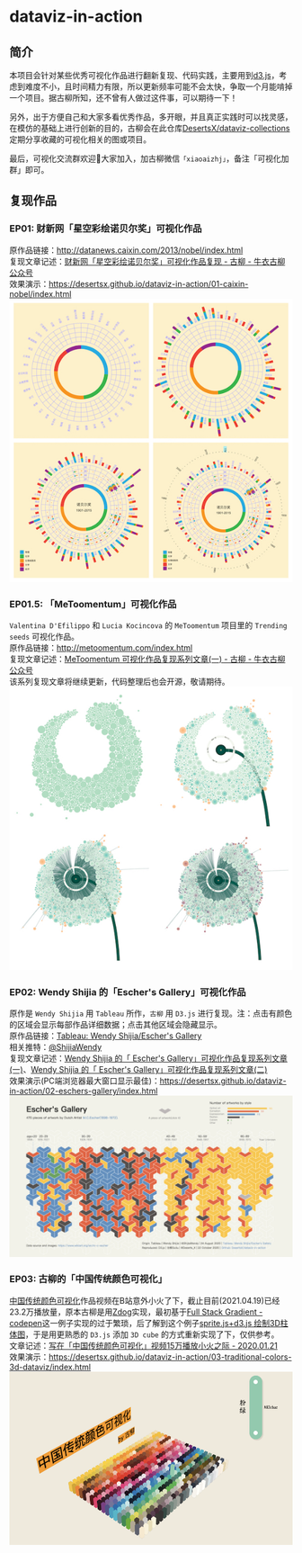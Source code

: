 # dataviz-in-action
## 简介
本项目会针对某些优秀可视化作品进行翻新复现、代码实践，主要用到[d3.js](https://github.com/d3/d3)，考虑到难度不小，且时间精力有限，所以更新频率可能不会太快，争取一个月能啃掉一个项目。据古柳所知，还不曾有人做过这件事，可以期待一下！

另外，出于方便自己和大家多看优秀作品，多开眼，并且真正实践时可以找灵感，在模仿的基础上进行创新的目的，古柳会在此仓库[DesertsX/dataviz-collections](https://github.com/DesertsX/dataviz-collections)定期分享收藏的可视化相关的图或项目。

最后，可视化交流群欢迎👏大家加入，加古柳微信`「xiaoaizhj」`，备注「可视化加群」即可。

## 复现作品
### EP01: 财新网「星空彩绘诺贝尔奖」可视化作品
原作品链接：http://datanews.caixin.com/2013/nobel/index.html    
复现文章记述：[财新网「星空彩绘诺贝尔奖」可视化作品复现 - 古柳 - 牛衣古柳公众号](https://mp.weixin.qq.com/s/MY1GumgPWSktLbuw-lHH5Q)   
效果演示：https://desertsx.github.io/dataviz-in-action/01-caixin-nobel/index.html
![](./01-caixin-nobel/复现效果.jpg)

### EP01.5: 「MeToomentum」可视化作品
`Valentina D'Efilippo` 和 `Lucia Kocincova` 的 `MeToomentum` 项目里的 `Trending seeds` 可视化作品。  
原作品链接：http://metoomentum.com/index.html    
复现文章记述：[MeToomentum 可视化作品复现系列文章(一) - 古柳 - 牛衣古柳公众号](https://mp.weixin.qq.com/s/Oq2Au6ygeDQWTiJ8mXywdA)    
该系列复现文章将继续更新，代码整理后也会开源，敬请期待。  
![](./01.5-metoomentum/复现效果.jpg)

### EP02: Wendy Shijia 的「Escher's Gallery」可视化作品
原作是 `Wendy Shijia` 用 `Tableau` 所作，`古柳` 用 `D3.js` 进行复现。注：点击有颜色的区域会显示每部作品详细数据；点击其他区域会隐藏显示。    
原作品链接：[Tableau: Wendy Shijia/Escher's Gallery](https://public.tableau.com/profile/wendy.shijia#!/vizhome/MCEschersGallery_15982882031370/Gallery)    
相关推特：[@ShijiaWendy](https://twitter.com/ShijiaWendy/status/1297950623141203968)    
复现文章记述：[Wendy Shijia 的「 Escher's Gallery」可视化作品复现系列文章(一)](https://mp.weixin.qq.com/s/TyqFskD6R-kn3ToxfHVa9g)、[Wendy Shijia 的「 Escher's Gallery」可视化作品复现系列文章(二)](https://mp.weixin.qq.com/s/sqSWYYYYmkXL76HGjW1wbA)     
效果演示(PC端浏览器最大窗口显示最佳)：https://desertsx.github.io/dataviz-in-action/02-eschers-gallery/index.html
![](./02-eschers-gallery/复现效果.png)

### EP03: 古柳的「中国传统颜色可视化」
[中国传统颜色可视化](ttps://www.bilibili.com/video/BV1Dv411W7x4/)作品视频在B站意外小火了下，截止目前(2021.04.19)已经23.2万播放量，原本古柳是用[Zdog](https://zzz.dog/)实现，最初基于[Full Stack Gradient - codepen](https://codepen.io/Sake7/pen/GVWzLE)这一例子实现的过于繁琐，后了解到这个例子[sprite.js+d3.js 绘制3D柱体图](https://github.com/akira-cn/graphics/blob/master/github-contributions/index.html)，于是用更熟悉的 `D3.js` 添加 `3D cube` 的方式重新实现了下，仅供参考。     
文章记述：[写在「中国传统颜色可视化」视频15万播放小火之际 - 2020.01.21](https://mp.weixin.qq.com/s/-Om5PuTJHwin1ve-bOM-9g)     
效果演示：https://desertsx.github.io/dataviz-in-action/03-traditional-colors-3d-dataviz/index.html
![](./03-traditional-colors-3d-dataviz/复现效果.png)

